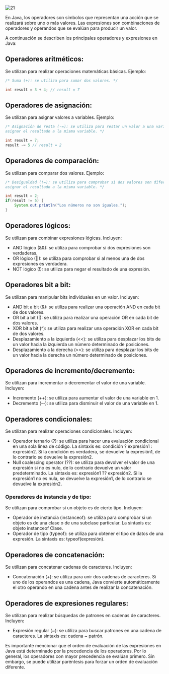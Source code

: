 ![21](https://user-images.githubusercontent.com/75398496/222225574-0ceb641f-e502-459b-bf59-40941c0a6a01.png)

En Java, los operadores son símbolos que representan una acción que se realizará sobre uno o más valores. Las expresiones son combinaciones de operadores y operandos que se evalúan para producir un valor.

A continuación se describen los principales operadores y expresiones en Java:

## Operadores aritméticos:
Se utilizan para realizar operaciones matemáticas básicas. Ejemplo:

``` java
/* Suma (+): se utiliza para sumar dos valores. */

int result = 3 + 4; // result = 7
```

## Operadores de asignación:
Se utilizan para asignar valores a variables. Ejemplo:
``` java
/* Asignación de resta (-=): se utiliza para restar un valor a una variable y 
asignar el resultado a la misma variable. */

int result = 7;
result -= 5 // result = 2
```

## Operadores de comparación:
Se utilizan para comparar dos valores. Ejemplo:
``` java
/* Desigualdad (!=): se utiliza para comprobar si dos valores son diferentes.
asignar el resultado a la misma variable. */

int result = 2;
if(result != 5) {
    System.out.println("Los números no son iguales.");
}
```

## Operadores lógicos:
Se utilizan para combinar expresiones lógicas. Incluyen:
- AND lógico (&&): se utiliza para comprobar si dos expresiones son verdaderas.
- OR lógico (||): se utiliza para comprobar si al menos una de dos expresiones es verdadera.
- NOT lógico (!): se utiliza para negar el resultado de una expresión.

## Operadores bit a bit:
Se utilizan para manipular bits individuales en un valor. Incluyen:
- AND bit a bit (&): se utiliza para realizar una operación AND en cada bit de dos valores.
- OR bit a bit (|): se utiliza para realizar una operación OR en cada bit de dos valores.
- XOR bit a bit (^): se utiliza para realizar una operación XOR en cada bit de dos valores.
- Desplazamiento a la izquierda (<<): se utiliza para desplazar los bits de un valor hacia la izquierda un número determinado de posiciones.
- Desplazamiento a la derecha (>>): se utiliza para desplazar los bits de un valor hacia la derecha un número determinado de posiciones.

## Operadores de incremento/decremento:
Se utilizan para incrementar o decrementar el valor de una variable. Incluyen:
- Incremento (++): se utiliza para aumentar el valor de una variable en 1.
- Decremento (--): se utiliza para disminuir el valor de una variable en 1.

## Operadores condicionales:
Se utilizan para realizar operaciones condicionales. Incluyen:
- Operador ternario (?): se utiliza para hacer una evaluación condicional en una sola línea de código. La sintaxis es: condición ? expresión1 : expresión2. Si la condición es verdadera, se devuelve la expresión1, de lo contrario se devuelve la expresión2.
- Null coalescing operator (??): se utiliza para devolver el valor de una expresión si no es nulo, de lo contrario devuelve un valor predeterminado. La sintaxis es: expresión1 ?? expresión2. Si la expresión1 no es nula, se devuelve la expresión1, de lo contrario se devuelve la expresión2.
### Operadores de instancia y de tipo:
Se utilizan para comprobar si un objeto es de cierto tipo. Incluyen:
- Operador de instancia (instanceof): se utiliza para comprobar si un objeto es de una clase o de una subclase particular. La sintaxis es: objeto instanceof Clase.
- Operador de tipo (typeof): se utiliza para obtener el tipo de datos de una expresión. La sintaxis es: typeof(expresión).

## Operadores de concatenación:
Se utilizan para concatenar cadenas de caracteres. Incluyen:
- Concatenación (+): se utiliza para unir dos cadenas de caracteres. Si uno de los operandos es una cadena, Java convierte automáticamente el otro operando en una cadena antes de realizar la concatenación.

## Operadores de expresiones regulares:
Se utilizan para realizar búsquedas de patrones en cadenas de caracteres. Incluyen:
- Expresión regular (~): se utiliza para buscar patrones en una cadena de caracteres. La sintaxis es: cadena ~ patrón.

Es importante mencionar que el orden de evaluación de las expresiones en Java está determinado por la precedencia de los operadores. Por lo general, los operadores con mayor precedencia se evalúan primero. Sin embargo, se puede utilizar paréntesis para forzar un orden de evaluación diferente.

